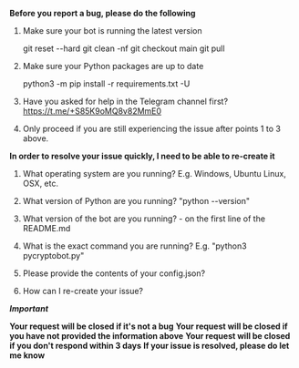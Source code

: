 **Before you report a bug, please do the following**

1. Make sure your bot is running the latest version

    git reset --hard
    git clean -nf
    git checkout main
    git pull
    
2. Make sure your Python packages are up to date

    python3 -m pip install -r requirements.txt -U
    
3. Have you asked for help in the Telegram channel first? https://t.me/+S85K9oMQ8v82MmE0 
    
4. Only proceed if you are still experiencing the issue after points 1 to 3 above.

**In order to resolve your issue quickly, I need to be able to re-create it**

1. What operating system are you running? E.g. Windows, Ubuntu Linux, OSX, etc.

2. What version of Python are you running? "python --version"

3. What version of the bot are you running? - on the first line of the README.md

4. What is the exact command you are running? E.g. "python3 pycryptobot.py"

5. Please provide the contents of your config.json?

6. How can I re-create your issue?

***Important***

**Your request will be closed if it's not a bug**
**Your request will be closed if you have not provided the information above**
**Your request will be closed if you don't respond within 3 days**
**If your issue is resolved, please do let me know**
